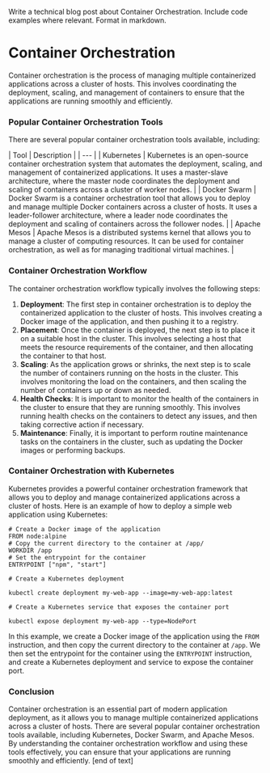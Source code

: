  Write a technical blog post about Container Orchestration. Include code examples where relevant. Format in markdown.
# Container Orchestration

Container orchestration is the process of managing multiple containerized applications across a cluster of hosts. This involves coordinating the deployment, scaling, and management of containers to ensure that the applications are running smoothly and efficiently.

### Popular Container Orchestration Tools

There are several popular container orchestration tools available, including:

| Tool | Description |
| --- |
| Kubernetes | Kubernetes is an open-source container orchestration system that automates the deployment, scaling, and management of containerized applications. It uses a master-slave architecture, where the master node coordinates the deployment and scaling of containers across a cluster of worker nodes. |
| Docker Swarm | Docker Swarm is a container orchestration tool that allows you to deploy and manage multiple Docker containers across a cluster of hosts. It uses a leader-follower architecture, where a leader node coordinates the deployment and scaling of containers across the follower nodes. |
| Apache Mesos | Apache Mesos is a distributed systems kernel that allows you to manage a cluster of computing resources. It can be used for container orchestration, as well as for managing traditional virtual machines. |

### Container Orchestration Workflow

The container orchestration workflow typically involves the following steps:

1. **Deployment**: The first step in container orchestration is to deploy the containerized application to the cluster of hosts. This involves creating a Docker image of the application, and then pushing it to a registry.
2. **Placement**: Once the container is deployed, the next step is to place it on a suitable host in the cluster. This involves selecting a host that meets the resource requirements of the container, and then allocating the container to that host.
3. **Scaling**: As the application grows or shrinks, the next step is to scale the number of containers running on the hosts in the cluster. This involves monitoring the load on the containers, and then scaling the number of containers up or down as needed.
4. **Health Checks**: It is important to monitor the health of the containers in the cluster to ensure that they are running smoothly. This involves running health checks on the containers to detect any issues, and then taking corrective action if necessary.
5. **Maintenance**: Finally, it is important to perform routine maintenance tasks on the containers in the cluster, such as updating the Docker images or performing backups.

### Container Orchestration with Kubernetes

Kubernetes provides a powerful container orchestration framework that allows you to deploy and manage containerized applications across a cluster of hosts. Here is an example of how to deploy a simple web application using Kubernetes:

```
# Create a Docker image of the application
FROM node:alpine
# Copy the current directory to the container at /app/
WORKDIR /app
# Set the entrypoint for the container
ENTRYPOINT ["npm", "start"]

# Create a Kubernetes deployment

kubectl create deployment my-web-app --image=my-web-app:latest

# Create a Kubernetes service that exposes the container port

kubectl expose deployment my-web-app --type=NodePort
```
In this example, we create a Docker image of the application using the `FROM` instruction, and then copy the current directory to the container at `/app`. We then set the entrypoint for the container using the `ENTRYPOINT` instruction, and create a Kubernetes deployment and service to expose the container port.

### Conclusion

Container orchestration is an essential part of modern application deployment, as it allows you to manage multiple containerized applications across a cluster of hosts. There are several popular container orchestration tools available, including Kubernetes, Docker Swarm, and Apache Mesos. By understanding the container orchestration workflow and using these tools effectively, you can ensure that your applications are running smoothly and efficiently. [end of text]


